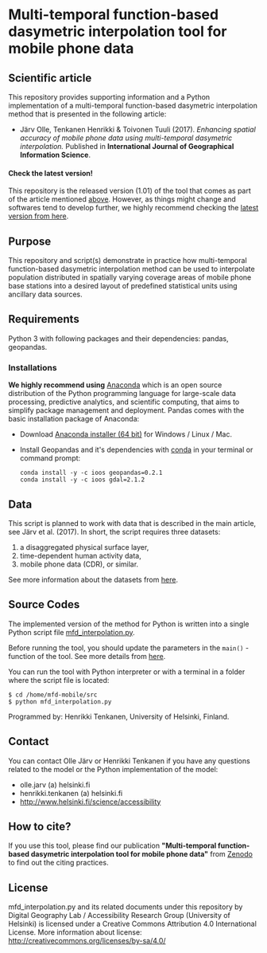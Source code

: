 # Multi-temporal function-based dasymetric interpolation tool for mobile phone data

## Scientific article

This repository provides supporting information and a Python implementation of a multi-temporal function-based dasymetric interpolation method that is presented in the following article:

 - Järv Olle, Tenkanen Henrikki & Toivonen Tuuli (2017). *Enhancing spatial accuracy of mobile
  phone data using multi-temporal dasymetric interpolation.* Published in **International Journal of 
  Geographical Information Science**.

#### Check the latest version!

This repository is the released version (1.01) of the tool that comes as part of the article mentioned [above](README.md#this-repository-provides-supporting-information-to-the-following-article). 
However, as things might change and softwares tend to develop further, 
we highly recommend checking the [latest version from here](https://github.com/AccessibilityRG/MFD-mobile).

## Purpose
  
This repository and script(s) demonstrate in practice how multi-temporal function-based dasymetric interpolation method can be used to interpolate 
population distributed in spatially varying coverage areas of mobile phone base stations into a desired layout of predefined statistical units using 
ancillary data sources. 

## Requirements

Python 3 with following packages and their dependencies: pandas, geopandas.

### Installations

**We highly recommend using** [Anaconda](https://www.continuum.io/anaconda-overview) which is an open source distribution of the Python programming language for large-scale data processing, predictive analytics, and scientific computing, that aims to simplify package management and deployment. Pandas comes with the basic installation package of Anaconda:

 - Download [Anaconda installer (64 bit)](https://www.continuum.io/downloads) for Windows / Linux / Mac.
 
 - Install Geopandas and it's dependencies with [conda](http://conda.pydata.org/docs/using/using.html) in your terminal or command prompt:
 
    ```
    conda install -y -c ioos geopandas=0.2.1
    conda install -y -c ioos gdal=2.1.2
    ```

## Data

This script is planned to work with data that is described in the main article, see Järv et al. (2017). In short, the script requires three datasets:
  
  1. a disaggregated physical surface layer, 
  2. time-dependent human activity data,
  3. mobile phone data (CDR), or similar. 
  
See more information about the datasets from [here](docs/Data-specs.MD).

## Source Codes

The implemented version of the method for Python is written into a single Python script file [mfd_interpolation.py](src/mfd_interpolation.py).

Before running the tool, you should update the parameters in the `main()` -function of the tool. See more details from [here](src/).

You can run the tool with Python interpreter or with a terminal in a folder where the script file is located:
  
  ```
  $ cd /home/mfd-mobile/src
  $ python mfd_interpolation.py
  ``` 

Programmed by: Henrikki Tenkanen, University of Helsinki, Finland.

## Contact

You can contact Olle Järv or Henrikki Tenkanen if you have any questions related to the model or the Python implementation of the model:
  
 - olle.jarv (a) helsinki.fi
 - henrikki.tenkanen (a) helsinki.fi
 - http://www.helsinki.fi/science/accessibility
 
## How to cite?

If you use this tool, please find our publication **"Multi-temporal function-based dasymetric interpolation tool for mobile phone data"** 
from [Zenodo](https://zenodo.org/) to find out the citing practices.

## License

mfd_interpolation.py and its related documents under this repository by Digital Geography Lab / Accessibility Research Group (University of Helsinki) is licensed under a Creative Commons Attribution 4.0 International License. 
More information about license: http://creativecommons.org/licenses/by-sa/4.0/

